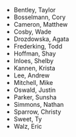 * Bentley, Taylor
* Bosselmann, Cory
* Cameron, Matthew
* Cosby, Wade
* Drozdowska, Agata
* Frederking, Todd
* Hoffman, Shay
* Inloes, Shelby
* Kannen, Krista
* Lee, Andrew
* Mitchell, Mike
* Oswald, Justin
* Parker, Sunsha
* Simmons, Nathan
* Sparrow, Christy
* Sweet, Ty
* Walz, Eric
